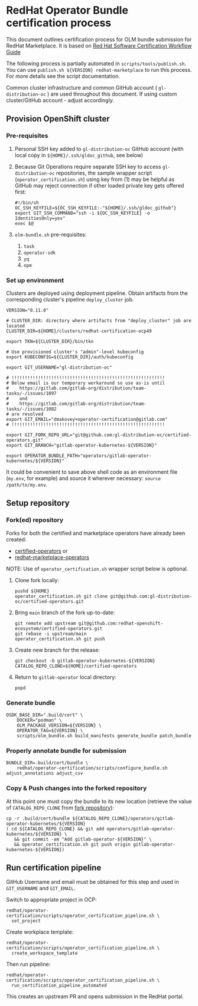 # RedHat Operator Bundle certification process

This document outlines certification process for OLM bundle submission for RedHat Marketplace. It is based on [Red Hat Software Certification Workflow Guide](https://access.redhat.com/documentation/en-us/red_hat_software_certification/8.53/html/red_hat_software_certification_workflow_guide/assembly-running-the-certification-suite-locally_openshift-sw-cert-workflow-complete-pre-certification-checklist)

The following process is partially automated in `scripts/tools/publish.sh`.
You can use `publish.sh ${VERSION} redhat-marketplace` to run this process.
For more details see the script documentation.

Common cluster infrastructure and common GitHub account ( `gl-distribution-oc` ) are used throughout this document. If using custom cluster/GitHub account - adjust accordingly.

## Provision OpenShift cluster

### Pre-requisites

1. Personal SSH key added to `gl-distribution-oc` GitHub account (with local copy in `${HOME}/.ssh/gldoc_github`, see below)
1. Because Git Operations require separate SSH key to access `gl-distribution-oc` repositories, the sample wrapper script (`operator_certification.sh`) using key from (1) may be helpful as GitHub may reject connection if other loaded private key gets offered first:

   ```shell
   #!/bin/sh
   OC_SSH_KEYFILE=${OC_SSH_KEYFILE:-"${HOME}/.ssh/gldoc_github"}
   export GIT_SSH_COMMAND="ssh -i ${OC_SSH_KEYFILE} -o IdentitiesOnly=yes"
   exec $@
   ```

1. `olm-bundle.sh` pre-requisites:
   1. `task`
   1. `operator-sdk`
   1. `yq`
   1. `opm`

### Set up environment

Clusters are deployed using deployment pipeline. Obtain artifacts from the corresponding cluster's pipeline `deploy_cluster` job.

```shell
VERSION="0.11.0"

# CLUSTER_DIR: directory where artifacts from "deploy_cluster" job are located
CLUSTER_DIR=${HOME}/clusters/redhat-certification-ocp49

export TKN=${CLUSTER_DIR}/bin/tkn

# Use provisioned cluster's "admin"-level kubeconfig
export KUBECONFIG=${CLUSTER_DIR}/auth/kubeconfig

export GIT_USERNAME="gl-distribution-oc"

# !!!!!!!!!!!!!!!!!!!!!!!!!!!!!!!!!!!!!!!!!!!!!!!!!!!!!!!!!!
# Below email is our temporary workaround so use as-is until
#    https://gitlab.com/gitlab-org/distribution/team-tasks/-/issues/1097
#    and
#    https://gitlab.com/gitlab-org/distribution/team-tasks/-/issues/1082
# are resolved
export GIT_EMAIL="dmakovey+operator-certification@gitlab.com"
# !!!!!!!!!!!!!!!!!!!!!!!!!!!!!!!!!!!!!!!!!!!!!!!!!!!!!!!!!!

export GIT_FORK_REPO_URL="git@github.com:gl-distribution-oc/certified-operators.git"
export GIT_BRANCH="gitlab-operator-kubernetes-${VERSION}"

export OPERATOR_BUNDLE_PATH="operators/gitlab-operator-kubernetes/${VERSION}"
```

It could be convenient to save above shell code as an environment file (`my.env`, for example) and source it wherever necessary: `source /path/to/my.env`.

## Setup repository

### Fork(ed) repository

Forks for both the certified and marketplace operators have already been created:

- [certified-operators](https://github.com/gl-distribution-oc/certified-operators) or
- [redhat-marketplace-operators](https://github.com/gl-distribution-oc/redhat-marketplace-operators)

NOTE:
Use of `operator_certification.sh` wrapper script below is optional.

1. Clone fork locally:

   ```shell
   pushd ${HOME}
   operator_certification.sh git clone git@github.com:gl-distribution-oc/certified-operators.git
   ```

1. Bring `main` branch of the fork up-to-date:

   ```shell
   git remote add upstream git@github.com:redhat-openshift-ecosystem/certified-operators.git
   git rebase -i upstream/main
   operator_certification.sh git push
   ```

1. Create new branch for the release:

   ```shell
   git checkout -b gitlab-operator-kubernetes-${VERSION}
   CATALOG_REPO_CLONE=${HOME}/certified-operators
   ```

1. Return to `gitlab-operator` local directory:

   ```shell
   popd
   ```

### Generate bundle

```shell
OSDK_BASE_DIR=".build/cert" \
    DOCKER="podman" \
    OLM_PACKAGE_VERSION=${VERSION} \
    OPERATOR_TAG=${VERSION} \
    scripts/olm_bundle.sh build_manifests generate_bundle patch_bundle
```

### Properly annotate bundle for submission

```shell
BUNDLE_DIR=.build/cert/bundle \
    redhat/operator-certification/scripts/configure_bundle.sh adjust_annotations adjust_csv
```

### Copy & Push changes into the forked repository

At this point one must copy the bundle to its new location (retrieve the value of `CATALOG_REPO_CLONE` from [fork repository](#forked-repository)):

```shell
cp -r .build/cert/bundle ${CATALOG_REPO_CLONE}/operators/gitlab-operator-kubernetes/${VERSION}
( cd ${CATALOG_REPO_CLONE} && git add operators/gitlab-operator-kubernetes/${VERSION} \
   && git commit -am "Add gitlab-operator-${VERSION}" \
   && operator_certification.sh git push origin gitlab-operator-kubernetes-${VERSION})
```

## Run certification pipeline

GitHub Username and email must be obtained for this step and used in `GIT_USERNAME` and `GIT_EMAIL`.

Switch to appropriate project in OCP:

```shell
redhat/operator-certification/scripts/operator_certification_pipeline.sh \
  set_project
```

Create workplace template:

```shell
redhat/operator-certification/scripts/operator_certification_pipeline.sh \
  create_workspace_template
```

Then run pipeline:

```shell
redhat/operator-certification/scripts/operator_certification_pipeline.sh \
  run_certification_pipeline_automated
```

This creates an upstream PR and opens submission in the RedHat portal.
